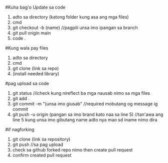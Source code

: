 #Kuha bag'o Update sa code

1. adto sa directory (katong folder kung asa ang mga files)
2. cmd
3. git checkout -b (name) //pagpili unsa imo ipangan sa branch 
4. git pull origin main
5. code .

#Kung wala pay files
1. adto sa directory
2. cmd
3. git clone (link sa repo)
4. (install needed library)

#pag upload sa code
1. git status //icheck kung nireflect ba mga nausab nimo sa mga files
2. git add .
3. git commit -m "(unsa imo giusab" //required mobutang og message ig commit
4. git push -u origin (pangan sa imo brand kato naa sa line 5) //tan'awa ang line 5 kung unsa imo gibutang name adto nya mao sd iname nimo dira

#if nagforking
1. git clone (link sa repository)
2. git push //sa pag upload
3. check sa github forked repo nimo then create pull request
4. confirm created pull request
